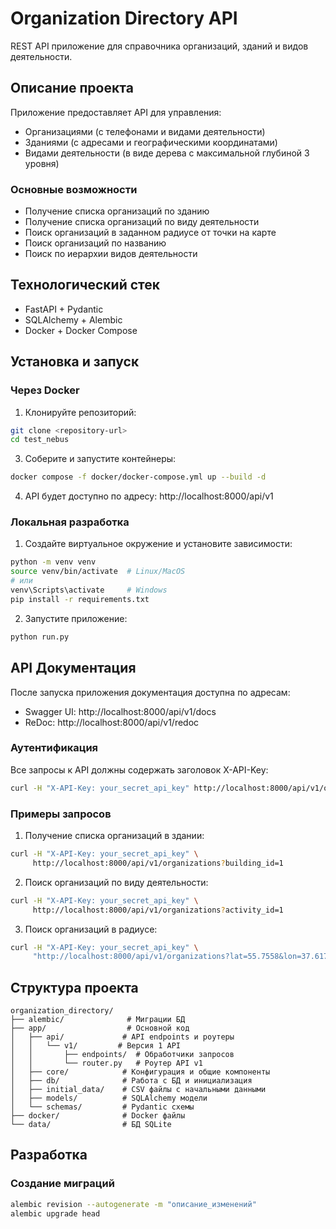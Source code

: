 # Organization Directory API

REST API приложение для справочника организаций, зданий и видов деятельности.

## Описание проекта

Приложение предоставляет API для управления:
- Организациями (с телефонами и видами деятельности)
- Зданиями (с адресами и географическими координатами)
- Видами деятельности (в виде дерева с максимальной глубиной 3 уровня)

### Основные возможности
- Получение списка организаций по зданию
- Получение списка организаций по виду деятельности
- Поиск организаций в заданном радиусе от точки на карте
- Поиск организаций по названию
- Поиск по иерархии видов деятельности

## Технологический стек

- FastAPI + Pydantic
- SQLAlchemy + Alembic
- Docker + Docker Compose

## Установка и запуск

### Через Docker

1. Клонируйте репозиторий:
```bash
git clone <repository-url>
cd test_nebus
```

<!-- 2. Создайте файл .env:
```bash
DATABASE_TYPE=sqlite
API_KEY=your_secret_api_key
``` -->

3. Соберите и запустите контейнеры:
```bash
docker compose -f docker/docker-compose.yml up --build -d
```

4. API будет доступно по адресу: http://localhost:8000/api/v1

### Локальная разработка

1. Создайте виртуальное окружение и установите зависимости:
```bash
python -m venv venv
source venv/bin/activate  # Linux/MacOS
# или
venv\Scripts\activate     # Windows
pip install -r requirements.txt
```

2. Запустите приложение:
```bash
python run.py
```

## API Документация

После запуска приложения документация доступна по адресам:
- Swagger UI: http://localhost:8000/api/v1/docs
- ReDoc: http://localhost:8000/api/v1/redoc

### Аутентификация

Все запросы к API должны содержать заголовок X-API-Key:
```bash
curl -H "X-API-Key: your_secret_api_key" http://localhost:8000/api/v1/organizations
```

### Примеры запросов

1. Получение списка организаций в здании:
```bash
curl -H "X-API-Key: your_secret_api_key" \
     http://localhost:8000/api/v1/organizations?building_id=1
```

2. Поиск организаций по виду деятельности:
```bash
curl -H "X-API-Key: your_secret_api_key" \
     http://localhost:8000/api/v1/organizations?activity_id=1
```

3. Поиск организаций в радиусе:
```bash
curl -H "X-API-Key: your_secret_api_key" \
     "http://localhost:8000/api/v1/organizations?lat=55.7558&lon=37.6173&radius=5"
```

## Структура проекта

```
organization_directory/
├── alembic/              # Миграции БД
├── app/                  # Основной код
│   ├── api/             # API endpoints и роутеры
│   │   └── v1/         # Версия 1 API
│   │       ├── endpoints/  # Обработчики запросов
│   │       └── router.py   # Роутер API v1
│   ├── core/            # Конфигурация и общие компоненты
│   ├── db/              # Работа с БД и инициализация
│   ├── initial_data/    # CSV файлы с начальными данными
│   ├── models/          # SQLAlchemy модели
│   └── schemas/         # Pydantic схемы
├── docker/              # Docker файлы
└── data/                # БД SQLite
```

## Разработка

### Создание миграций

```bash
alembic revision --autogenerate -m "описание_изменений"
alembic upgrade head
```

